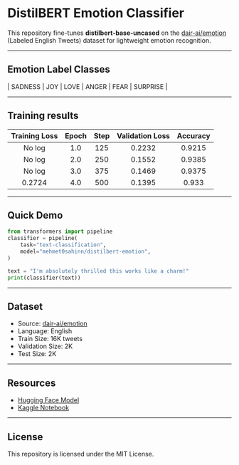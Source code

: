 # DistilBERT Emotion Classifier  

This repository fine-tunes **distilbert-base-uncased** on the [dair-ai/emotion](https://huggingface.co/datasets/dair-ai/emotion) (Labeled English Tweets) dataset for lightweight emotion recognition.

---
## Emotion Label Classes

|    SADNESS    |      JOY      |      LOVE     |     ANGER     |      FEAR     |    SURPRISE   |

---

## Training results
| Training Loss | Epoch | Step | Validation Loss | Accuracy |
|:-------------:|:-----:|:----:|:---------------:|:--------:|
| No log        | 1.0   | 125  | 0.2232          | 0.9215   |
| No log        | 2.0   | 250  | 0.1552          | 0.9385   |
| No log        | 3.0   | 375  | 0.1469          | 0.9375   |
| 0.2724        | 4.0   | 500  | 0.1395          | 0.933    |

---

## Quick Demo
```python
from transformers import pipeline
classifier = pipeline(
    task="text-classification",
    model="mehmet0sahinn/distilbert-emotion",
)

text = "I'm absolutely thrilled this works like a charm!"
print(classifier(text))
```

---

## Dataset

- Source: [dair-ai/emotion](https://huggingface.co/datasets/dair-ai/emotion)
- Language: English
- Train Size: 16K tweets
- Validation Size: 2K
- Test Size: 2K

---

## Resources

- [Hugging Face Model](https://huggingface.co/mehmet0sahinn/distilbert-emotion)
- [Kaggle Notebook](https://www.kaggle.com/code/mehmet0sahinn/distilbert-emotion-classifier)

---

## License

This repository is licensed under the MIT License.
